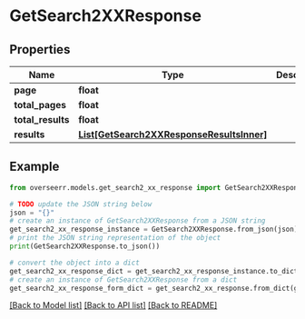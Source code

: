 # GetSearch2XXResponse


## Properties

Name | Type | Description | Notes
------------ | ------------- | ------------- | -------------
**page** | **float** |  | [optional] 
**total_pages** | **float** |  | [optional] 
**total_results** | **float** |  | [optional] 
**results** | [**List[GetSearch2XXResponseResultsInner]**](GetSearch2XXResponseResultsInner.md) |  | [optional] 

## Example

```python
from overseerr.models.get_search2_xx_response import GetSearch2XXResponse

# TODO update the JSON string below
json = "{}"
# create an instance of GetSearch2XXResponse from a JSON string
get_search2_xx_response_instance = GetSearch2XXResponse.from_json(json)
# print the JSON string representation of the object
print(GetSearch2XXResponse.to_json())

# convert the object into a dict
get_search2_xx_response_dict = get_search2_xx_response_instance.to_dict()
# create an instance of GetSearch2XXResponse from a dict
get_search2_xx_response_form_dict = get_search2_xx_response.from_dict(get_search2_xx_response_dict)
```
[[Back to Model list]](../README.md#documentation-for-models) [[Back to API list]](../README.md#documentation-for-api-endpoints) [[Back to README]](../README.md)


